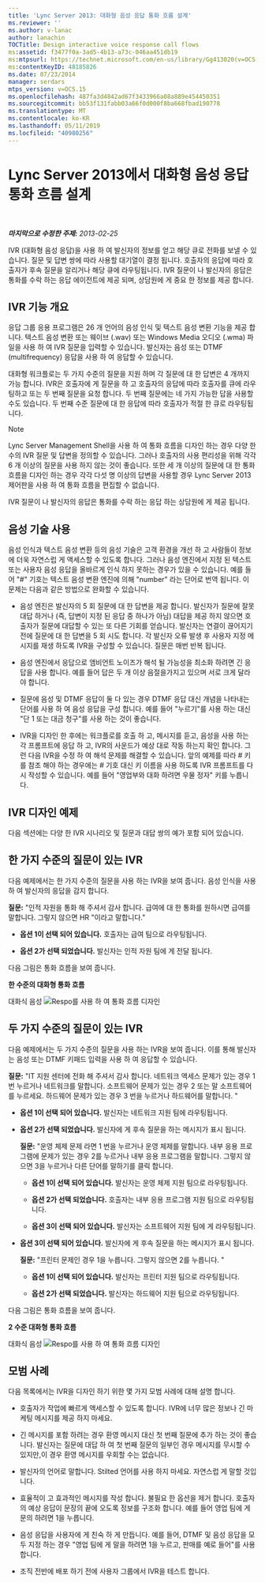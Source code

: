 ```yaml
---
title: 'Lync Server 2013: 대화형 음성 응답 통화 흐름 설계'
ms.reviewer: ''
ms.author: v-lanac
author: lanachin
TOCTitle: Design interactive voice response call flows
ms:assetid: f3477f0a-3ad5-4b13-a73c-046aa451db19
ms:mtpsurl: https://technet.microsoft.com/en-us/library/Gg413020(v=OCS.15)
ms:contentKeyID: 48185826
ms.date: 07/23/2014
manager: serdars
mtps_version: v=OCS.15
ms.openlocfilehash: 487fa3d4842ad67f3433966a08a889e454450351
ms.sourcegitcommit: bb53f131fabb03a66f0d000f8ba668fbad190778
ms.translationtype: MT
ms.contentlocale: ko-KR
ms.lasthandoff: 05/11/2019
ms.locfileid: "40980256"
---
```

<div data-xmlns="http://www.w3.org/1999/xhtml">

<div class="topic" data-xmlns="http://www.w3.org/1999/xhtml" data-msxsl="urn:schemas-microsoft-com:xslt" data-cs="http://msdn.microsoft.com/en-us/">

<div data-asp="http://msdn2.microsoft.com/asp">

# <a name="design-interactive-voice-response-call-flows-in-lync-server-2013"></a>Lync Server 2013에서 대화형 음성 응답 통화 흐름 설계

</div>

<div id="mainSection">

<div id="mainBody">

<span> </span>

_**마지막으로 수정한 주제:** 2013-02-25_

IVR (대화형 음성 응답)을 사용 하 여 발신자의 정보를 얻고 해당 큐로 전화를 보낼 수 있습니다. 질문 및 답변 쌍에 따라 사용할 대기열이 결정 됩니다. 호출자의 응답에 따라 호출자가 후속 질문을 알리거나 해당 큐에 라우팅됩니다. IVR 질문이 나 발신자의 응답은 통화를 수락 하는 응답 에이전트에 제공 되며, 상담원에 게 중요 한 정보를 제공 합니다.

<div>

## <a name="overview-of-ivr-features"></a>IVR 기능 개요

응답 그룹 응용 프로그램은 26 개 언어의 음성 인식 및 텍스트 음성 변환 기능을 제공 합니다. 텍스트 음성 변환 또는 웨이브 (.wav) 또는 Windows Media 오디오 (.wma) 파일을 사용 하 여 IVR 질문을 입력할 수 있습니다. 발신자는 음성 또는 DTMF (multifrequency) 응답을 사용 하 여 응답할 수 있습니다.

대화형 워크플로는 두 가지 수준의 질문을 지원 하며 각 질문에 대 한 답변은 4 개까지 가능 합니다. IVR은 호출자에 게 질문을 하 고 호출자의 응답에 따라 호출자를 큐에 라우팅하고 또는 두 번째 질문을 요청 합니다. 두 번째 질문에는 네 가지 가능한 답을 사용할 수도 있습니다. 두 번째 수준 질문에 대 한 응답에 따라 호출자가 적절 한 큐로 라우팅됩니다.

<div>


> [!NOTE]  
> Lync Server Management Shell을 사용 하 여 통화 흐름을 디자인 하는 경우 다양 한 수의 IVR 질문 및 답변을 정의할 수 있습니다. 그러나 호출자의 사용 편리성을 위해 각각 6 개 이상의 질문을 사용 하지 않는 것이 좋습니다. 또한 세 개 이상의 질문에 대 한 통화 흐름을 디자인 하는 경우 각각 다섯 명 이상의 답변을 사용할 경우 Lync Server 2013 제어판을 사용 하 여 통화 흐름을 편집할 수 없습니다.



</div>

IVR 질문이 나 발신자의 응답은 통화를 수락 하는 응답 하는 상담원에 게 제공 됩니다.

</div>

<div>

## <a name="working-with-speech-technologies"></a>음성 기술 사용

음성 인식과 텍스트 음성 변환 등의 음성 기술은 고객 환경을 개선 하 고 사람들이 정보에 더욱 자연스럽 게 액세스할 수 있도록 합니다. 그러나 음성 엔진에서 지정 된 텍스트 또는 사용자 음성 응답을 올바르게 인식 하지 못하는 경우가 있을 수 있습니다. 예를 들어 "\#" 기호는 텍스트 음성 변환 엔진에 의해 "number" 라는 단어로 번역 됩니다. 이 문제는 다음과 같은 방법으로 완화할 수 있습니다.

  - 음성 엔진은 발신자의 5 회 질문에 대 한 답변을 제공 합니다. 발신자가 질문에 잘못 대답 하거나 (즉, 답변이 지정 된 응답 중 하나가 아님) 대답을 제공 하지 않으면 호출자가 질문에 대답할 수 있는 또 다른 기회를 얻습니다. 발신자는 연결이 끊어지기 전에 질문에 대 한 답변을 5 회 시도 합니다. 각 발신자 오류 발생 후 사용자 지정 메시지를 재생 하도록 IVR을 구성할 수 있습니다. 질문은 매번 반복 됩니다.

  - 음성 엔진에서 응답으로 앰비언트 노이즈가 해석 될 가능성을 최소화 하려면 긴 응답을 사용 합니다. 예를 들어 답은 두 개 이상 음절을가지고 있으며 서로 크게 달라 야 합니다.

  - 질문에 음성 및 DTMF 응답이 둘 다 있는 경우 DTMF 응답 대신 개념을 나타내는 단어를 사용 하 여 음성 응답을 구성 합니다. 예를 들어 "누르기"를 사용 하는 대신 "단 1 또는 대금 청구"를 사용 하는 것이 좋습니다.

  - IVR을 디자인 한 후에는 워크플로를 호출 하 고, 메시지를 듣고, 음성을 사용 하는 각 프롬프트에 응답 하 고, IVR의 사운드가 예상 대로 작동 하는지 확인 합니다. 그런 다음 IVR을 수정 하 여 해석 문제를 해결할 수 있습니다. 앞의 예제를 따라 \# 키를 참조 해야 하는 경우에는 \# 기호 대신 키 이름을 사용 하도록 IVR 프롬프트를 다시 작성할 수 있습니다. 예를 들어 "영업부와 대화 하려면 우물 정자" 키를 누릅니다.

</div>

<div>

## <a name="ivr-design-examples"></a>IVR 디자인 예제

다음 섹션에는 다양 한 IVR 시나리오 및 질문과 대답 쌍의 예가 포함 되어 있습니다.

<div>

## <a name="ivr-with-one-level-of-questions"></a>한 가지 수준의 질문이 있는 IVR

다음 예제에서는 한 가지 수준의 질문을 사용 하는 IVR을 보여 줍니다. 음성 인식을 사용 하 여 발신자의 응답을 감지 합니다.

**질문:** "인적 자원을 통화 해 주셔서 감사 합니다. 급여에 대 한 통화를 원하시면 급여를 말합니다. 그렇지 않으면 HR "이라고 말합니다."

  - **옵션 1이 선택 되어 있습니다.** 호출자는 급여 팀으로 라우팅됩니다.

  - **옵션 2가 선택 되었습니다.** 발신자는 인적 자원 팀에 게 전달 됩니다.

다음 그림은 통화 흐름을 보여 줍니다.

**한 수준의 대화형 통화 흐름**

대화식 음성 ![Respo를 사용 하 여 통화 흐름 디자인](images/Gg413020.4820a9f7-b5b0-4831-b972-baae0c015ec1(OCS.15).jpg "대화형 음성 Respo를 사용 하 여 통화 흐름 디자인")

</div>

<div>

## <a name="ivr-with-two-levels-of-questions"></a>두 가지 수준의 질문이 있는 IVR

다음 예제에서는 두 가지 수준의 질문을 사용 하는 IVR을 보여 줍니다. 이를 통해 발신자는 음성 또는 DTMF 키패드 입력을 사용 하 여 응답할 수 있습니다.

**질문:** "IT 지원 센터에 전화 해 주셔서 감사 합니다. 네트워크 액세스 문제가 있는 경우 1 번 누르거나 네트워크를 말합니다. 소프트웨어 문제가 있는 경우 2 또는 말 소프트웨어를 누르세요. 하드웨어 문제가 있는 경우 3 번을 누르거나 하드웨어를 말합니다. "

  - **옵션 1이 선택 되어 있습니다.** 발신자는 네트워크 지원 팀에 라우팅됩니다.

  - **옵션 2가 선택 되었습니다.** 발신자에 게 후속 질문을 하는 메시지가 표시 됩니다.
    
    **질문:** "운영 체제 문제 라면 1 번을 누르거나 운영 체제를 말합니다. 내부 응용 프로그램에 문제가 있는 경우 2를 누르거나 내부 응용 프로그램을 말합니다. 그렇지 않으면 3을 누르거나 다른 단어를 말하기를 클릭 합니다.
    
      - **옵션 1이 선택 되어 있습니다.** 발신자는 운영 체제 지원 팀으로 라우팅됩니다.
    
      - **옵션 2가 선택 되었습니다.** 호출자는 내부 응용 프로그램 지원 팀으로 라우팅됩니다.
    
      - **옵션 3이 선택 되어 있습니다.** 발신자는 소프트웨어 지원 팀에 게 라우팅됩니다.

  - **옵션 3이 선택 되어 있습니다.** 발신자에 게 후속 질문을 하는 메시지가 표시 됩니다.
    
    **질문:** "프린터 문제인 경우 1을 누릅니다. 그렇지 않으면 2를 누릅니다. "
    
      - **옵션 1이 선택 되어 있습니다.** 발신자는 프린터 지원 팀으로 라우팅됩니다.
    
      - **옵션 2가 선택 되었습니다.** 발신자는 하드웨어 지원 팀으로 라우팅됩니다.

다음 그림은 통화 흐름을 보여 줍니다.

**2 수준 대화형 통화 흐름**

대화식 음성 ![Respo를 사용 하 여 통화 흐름 디자인](images/Gg413020.a5b62083-312d-4419-898b-d1a225a5379f(OCS.15).jpg "대화형 음성 Respo를 사용 하 여 통화 흐름 디자인")

</div>

</div>

<div>

## <a name="best-practices"></a>모범 사례

다음 목록에서는 IVR을 디자인 하기 위한 몇 가지 모범 사례에 대해 설명 합니다.

  - 호출자가 작업에 빠르게 액세스할 수 있도록 합니다. IVR에 너무 많은 정보나 긴 마케팅 메시지를 제공 하지 마세요.

  - 긴 메시지를 포함 하려는 경우 환영 메시지 대신 첫 번째 질문에 추가 하는 것이 좋습니다. 발신자는 질문에 대답 하 여 첫 번째 질문의 일부인 경우 메시지를 무시할 수 있지만,이 경우 환영 메시지를 우회할 수는 없습니다.

  - 발신자의 언어로 말합니다. Stilted 언어를 사용 하지 마세요. 자연스럽 게 말할 것입니다.

  - 효율적이 고 효과적인 메시지를 작성 합니다. 불필요 한 옵션을 제거 합니다. 호출자의 예상 응답이 문장의 끝에 오도록 정보를 구조화 합니다. 예를 들어 영업 팀에 게 문의 하려면 1을 누릅니다.

  - 음성 응답을 사용자에 게 친숙 하 게 만듭니다. 예를 들어, DTMF 및 음성 응답을 모두 지정 하는 경우 "영업 팀에 게 말을 하려면 1을 누르고, 판매를 예로 들어"를 사용 합니다.

  - 조직 전반에 배포 하기 전에 사용자 그룹에서 IVR을 테스트 합니다.

</div>

</div>

<span> </span>

</div>

</div>

</div>

